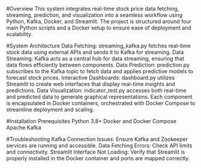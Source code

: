 #Overview
This system integrates real-time stock price data fetching, streaming, prediction, and visualization into a seamless workflow using Python, Kafka, Docker, and Streamlit. The project is structured around four main Python scripts and a Docker setup to ensure ease of deployment and scalability.

#System Architecture
Data Fetching: streaming_kafka.py fetches real-time stock data using external APIs and sends it to Kafka for streaming.
Data Streaming: Kafka acts as a central hub for data streaming, ensuring that data flows efficiently between components.
Data Prediction: prediction.py subscribes to the Kafka topic to fetch data and applies predictive models to forecast stock prices.
Interactive Dashboards: dashboard.py utilizes Streamlit to create web interfaces that display real-time insights and predictions.
Data Visualization: indicator_test.py accesses both real-time and predicted data to generate graphical representations.
Each component is encapsulated in Docker containers, orchestrated with Docker Compose to streamline deployment and scaling.

#Installation
Prerequisites
Python 3.8+
Docker and Docker Compose
Apache Kafka

#Troubleshooting
Kafka Connection Issues: Ensure Kafka and Zookeeper services are running and accessible.
Data Fetching Errors: Check API limits and connectivity.
Streamlit Interface Not Loading: Verify that Streamlit is properly installed in the Docker container and ports are mapped correctly.
